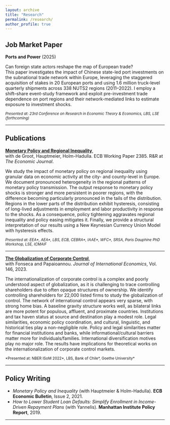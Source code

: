 ```yaml
---
layout: archive
title: "Research"
permalink: /research/
author_profile: true
---
```


## Job Market Paper

**Ports and Power** (2025)

Can foreign state actors reshape the map of European trade?  
This paper investigates the impact of Chinese state-led port investments on the subnational trade network within Europe, leveraging the staggered acquisition of stakes in 20 European ports and using 1.6 million truck-level quarterly shipments across 338 NUTS2 regions (2011–2022). I employ a shift–share event-study framework and exploit pre-investment trade dependence on port regions and their network-mediated links to estimate exposure to investment shocks.  

<sub>*Presented at: 23rd Conference on Research in Economic Theory & Economics, LBS, LSE (forthcoming)*

---

## Publications

[**Monetary Policy and Regional Inequality**](/files/MPRI.pdf),  
with de Groot, Hauptmeier, Holm-Hadulla. ECB Working Paper 2385. R&R at *The Economic Journal*.  

We study the impact of monetary policy on regional inequality using granular data on economic activity at the city- and county-level in Europe. We document pronounced heterogeneity in the regional patterns of monetary policy transmission. The output response to monetary policy shocks is stronger and more persistent in poorer regions, with the difference becoming particularly pronounced in the tails of the distribution. Regions in the lower parts of the distribution exhibit hysteresis, consisting of long-lived adjustments in employment and labor productivity in response to the shocks. As a consequence, policy tightening aggravates regional inequality and policy easing mitigates it. Finally, we provide a structural interpretation of our results using a New Keynesian Currency Union Model with hysteresis effects.  

<sub>*Presented at: EEA\*, AEA\*, LBS, ECB, CEBRA\*, IAAE\*, WFC\*, SRSA, Paris Dauphine PhD Workshop, LSE, ICMAIF*

---

[**The Globalization of Corporate Control**](/files/globalization.pdf),  
with Fonseca and Papaioannou. *Journal of International Economics*, Vol. 146, 2023.  

The internationalization of corporate control is a complex and poorly understood aspect of globalization, as it is challenging to trace controlling shareholders due to often opaque structures of ownership. We identify controlling shareholders for 22,000 listed firms to study the globalization of control. The network of international control appears very sparse, with strong home bias. A baseline gravity structure works well, as bilateral links are more potent for populous, affluent, and proximate countries. Institutions and tax haven status at source and destination play a modest role. Legal similarities, economic policy coordination, and cultural, linguistic, and historical ties play a non-negligible role. Policy and legal similarities matter for financial institutions and banks, while informational/cultural barriers matter more for individuals/families. International diversification motives play no major role. The results have implications for theoretical works on the internationalization of corporate control markets.  

<sub>*Presented at: NBER ISoM 2022\*, LBS, Bank of Chile\*, Goethe University\*

---

## Policy Writing

- *Monetary Policy and Inequality* (with Hauptmeier & Holm-Hadulla). **ECB Economic Bulletin**, Issue 2, 2021.  
- *How to Lower Student Loan Defaults: Simplify Enrollment in Income-Driven Repayment Plans* (with Yannelis). **Manhattan Institute Policy Report**, 2019.

---

